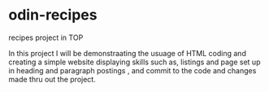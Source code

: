 # odin-recipes
recipes project in TOP

In this project I will be demonstraating the usuage of HTML coding and creating a simple website displaying skills such as, listings and page set up in heading and paragraph postings , and commit to the code and changes made thru out the project.
